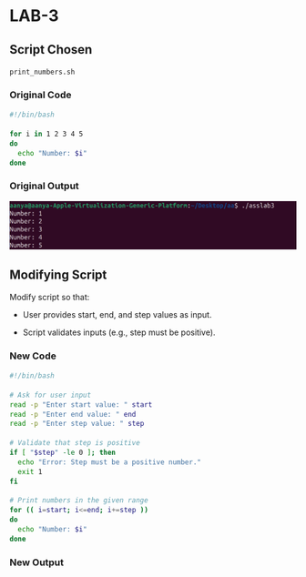 # LAB-3
## Script Chosen
`print_numbers.sh`
### Original Code
```bash
#!/bin/bash

for i in 1 2 3 4 5
do
  echo "Number: $i"
done
```
### Original Output
![alttext](./asslab3.png)

## Modifying Script
Modify script so that:

* User provides start, end, and step values as input.

* Script validates inputs (e.g., step must be positive).

### New Code
```bash
#!/bin/bash

# Ask for user input
read -p "Enter start value: " start
read -p "Enter end value: " end
read -p "Enter step value: " step

# Validate that step is positive
if [ "$step" -le 0 ]; then
  echo "Error: Step must be a positive number."
  exit 1
fi

# Print numbers in the given range
for (( i=start; i<=end; i+=step ))
do
  echo "Number: $i"
done
```
### New Output
